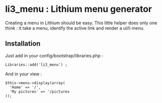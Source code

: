 li3_menu : Lithium menu generator
=================================

Creating a menu in Lithium should be easy. This little helper does only one think : it take a menu, identify the active link and render a ul/li menu.

Installation
------------

Just add in your config/bootstrap/libraries.php :

    Libraries::add('li3_menu') ;
    
And in your view :

    $this->menu->display(array(
      'Home' => '/',
      'My pictures' => '/pictures
    ));
